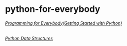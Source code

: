 # python-for-everybody

###### [Programming for Everybody(Getting Started with Python)](https://www.coursera.org/learn/python?)

###### [Python Data Structures](https://www.coursera.org/learn/python-data)
